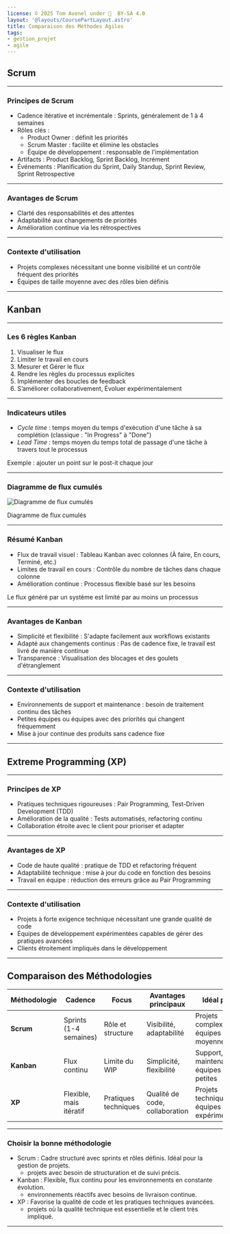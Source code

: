 ```yaml
---
license: © 2025 Tom Avenel under 󰵫  BY-SA 4.0
layout: '@layouts/CoursePartLayout.astro'
title: Comparaison des Méthodes Agiles
tags:
- gestion_projet
- agile
---
```


## Scrum

---

### Principes de Scrum

- Cadence itérative et incrémentale : Sprints, généralement de 1 à 4 semaines
- Rôles clés :
  - Product Owner : définit les priorités
  - Scrum Master : facilite et élimine les obstacles
  - Équipe de développement : responsable de l'implémentation
- Artifacts : Product Backlog, Sprint Backlog, Incrément
- Événements : Planification du Sprint, Daily Standup, Sprint Review, Sprint Retrospective

---

### Avantages de Scrum

- Clarté des responsabilités et des attentes
- Adaptabilité aux changements de priorités
- Amélioration continue via les rétrospectives

---

### Contexte d'utilisation

- Projets complexes nécessitant une bonne visibilité et un contrôle fréquent des priorités
- Équipes de taille moyenne avec des rôles bien définis

---

## Kanban

---

### Les 6 règles Kanban

1. Visualiser le flux 
2. Limiter le travail en cours 
3. Mesurer et Gérer le flux 
4. Rendre les règles du processus explicites 
5. Implémenter des boucles de feedback 
6. S’améliorer collaborativement, Évoluer expérimentalement 

---

### Indicateurs utiles

- _Cycle time_ : temps moyen du temps d'exécution d'une tâche à sa complétion (classique : "In Progress" à "Done")
- _Lead Time_ : temps moyen du temps total de passage d'une tâche à travers tout le processus

Exemple : ajouter un point sur le post-it chaque jour

---

### Diagramme de flux cumulés

![Diagramme de flux cumulés](https://blog.myagilepartner.fr/wp-content/uploads/2019/04/diagramme-de-flux-cumules.png)

<div class="caption">Diagramme de flux cumulés</div>

---

### Résumé Kanban 

- Flux de travail visuel : Tableau Kanban avec colonnes (À faire, En cours, Terminé, etc.)
- Limites de travail en cours : Contrôle du nombre de tâches dans chaque colonne
- Amélioration continue : Processus flexible basé sur les besoins

Le flux généré par un système est limité par au moins un processus

---

### Avantages de Kanban

- Simplicité et flexibilité : S'adapte facilement aux workflows existants
- Adapté aux changements continus : Pas de cadence fixe, le travail est livré de manière continue
- Transparence : Visualisation des blocages et des goulets d'étranglement

---

### Contexte d'utilisation

- Environnements de support et maintenance : besoin de traitement continu des tâches
- Petites équipes ou équipes avec des priorités qui changent fréquemment
- Mise à jour continue des produits sans cadence fixe

---

## Extreme Programming (XP)

---

### Principes de XP

- Pratiques techniques rigoureuses : Pair Programming, Test-Driven Development (TDD)
- Amélioration de la qualité : Tests automatisés, refactoring continu
- Collaboration étroite avec le client pour prioriser et adapter

---

### Avantages de XP

- Code de haute qualité : pratique de TDD et refactoring fréquent
- Adaptabilité technique : mise à jour du code en fonction des besoins
- Travail en équipe : réduction des erreurs grâce au Pair Programming

---

### Contexte d'utilisation

- Projets à forte exigence technique nécessitant une grande qualité de code
- Équipes de développement expérimentées capables de gérer des pratiques avancées
- Clients étroitement impliqués dans le développement

---

## Comparaison des Méthodologies

| **Méthodologie** | **Cadence**             | **Focus**                | **Avantages principaux**          | **Idéal pour**                   |
|------------------|-------------------------|--------------------------|-----------------------------------|-----------------------------------|
| **Scrum**        | Sprints (1-4 semaines)  | Rôle et structure        | Visibilité, adaptabilité          | Projets complexes, équipes moyennes |
| **Kanban**       | Flux continu            | Limite du WIP            | Simplicité, flexibilité           | Support, maintenance, équipes petites |
| **XP**           | Flexible, mais itératif | Pratiques techniques     | Qualité de code, collaboration    | Projets techniques, équipes expérimentées |

---

### Choisir la bonne méthodologie

- Scrum : Cadre structuré avec sprints et rôles définis. Idéal pour la gestion de projets.
  - projets avec besoin de structuration et de suivi précis.
- Kanban : Flexible, flux continu pour les environnements en constante évolution.
  - environnements réactifs avec besoins de livraison continue.
- XP : Favorise la qualité de code et les pratiques techniques avancées.
  - projets où la qualité technique est essentielle et le client très impliqué.

---

